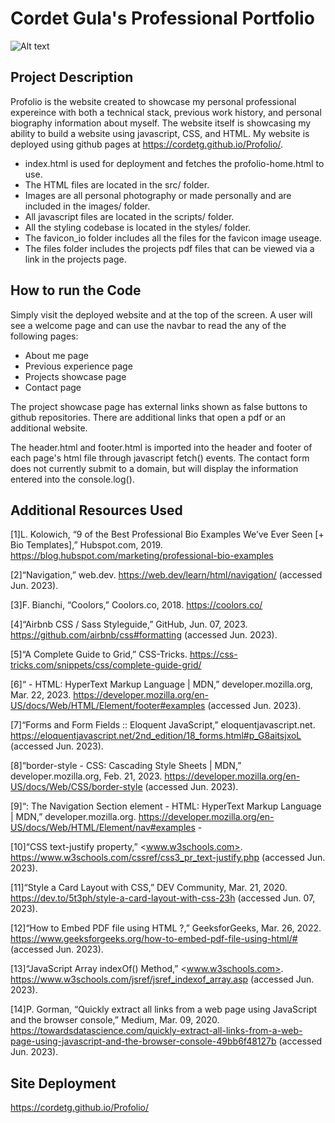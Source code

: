# Cordet Gula's Professional Portfolio

![Alt text](image/Profolio-image.JPG 'Profoilio Home')

## Project Description

Profolio is the website created to showcase my personal professional expereince with both a technical stack, previous work history, and personal biography information about myself. The website itself is showcasing my ability to build a website using javascript, CSS, and HTML. My website is deployed using github pages at
<https://cordetg.github.io/Profolio/>.

- index.html is used for deployment and fetches the profolio-home.html to use.
- The HTML files are located in the src/ folder.
- Images are all personal photography or made personally and are included in the images/ folder.
- All javascript files are located in the scripts/ folder.
- All the styling codebase is located in the styles/ folder.
- The favicon_io folder includes all the files for the favicon image useage.
- The files folder includes the projects pdf files that can be viewed via a link in the projects page.

## How to run the Code

Simply visit the deployed website and at the top of the screen. A user will see a welcome page and can use the navbar to read the any of the following pages:

- About me page
- Previous experience page
- Projects showcase page
- Contact page

The project showcase page has external links shown as false buttons to github repositories. There are additional links that open a pdf or an additional website.

The header.html and footer.html is imported into the header and footer of each page's html file through javascript fetch() events.
The contact form does not currently submit to a domain, but will display the information entered into the console.log().

## Additional Resources Used

[1]L. Kolowich, “9 of the Best Professional Bio Examples We’ve Ever Seen [+ Bio Templates],” Hubspot.com, 2019. <https://blog.hubspot.com/marketing/professional-bio-examples>

[2]“Navigation,” web.dev. <https://web.dev/learn/html/navigation/> (accessed Jun. 2023).

[3]F. Bianchi, “Coolors,” Coolors.co, 2018. <https://coolors.co/>

[4]“Airbnb CSS / Sass Styleguide,” GitHub, Jun. 07, 2023. <https://github.com/airbnb/css#formatting> (accessed Jun. 2023).

[5]“A Complete Guide to Grid,” CSS-Tricks. <https://css-tricks.com/snippets/css/complete-guide-grid/>

[6]“ - HTML: HyperText Markup Language | MDN,” developer.mozilla.org, Mar. 22, 2023. <https://developer.mozilla.org/en-US/docs/Web/HTML/Element/footer#examples> (accessed Jun. 2023).

[7]“Forms and Form Fields :: Eloquent JavaScript,” eloquentjavascript.net. <https://eloquentjavascript.net/2nd_edition/18_forms.html#p_G8aitsjxoL> (accessed Jun. 2023).

[8]“border-style - CSS: Cascading Style Sheets | MDN,” developer.mozilla.org, Feb. 21, 2023. <https://developer.mozilla.org/en-US/docs/Web/CSS/border-style> (accessed Jun. 2023).

[9]“: The Navigation Section element - HTML: HyperText Markup Language | MDN,” developer.mozilla.org. <https://developer.mozilla.org/en-US/docs/Web/HTML/Element/nav#examples> -

[10]“CSS text-justify property,” <www.w3schools.com>. <https://www.w3schools.com/cssref/css3_pr_text-justify.php> (accessed Jun. 2023).

[11]“Style a Card Layout with CSS,” DEV Community, Mar. 21, 2020. <https://dev.to/5t3ph/style-a-card-layout-with-css-23h> (accessed Jun. 07, 2023).

[12]“How to Embed PDF file using HTML ?,” GeeksforGeeks, Mar. 26, 2022. <https://www.geeksforgeeks.org/how-to-embed-pdf-file-using-html/#> (accessed Jun. 2023).

[13]“JavaScript Array indexOf() Method,” <www.w3schools.com>. <https://www.w3schools.com/jsref/jsref_indexof_array.asp> (accessed Jun. 2023).

[14]P. Gorman, “Quickly extract all links from a web page using JavaScript and the browser console,” Medium, Mar. 09, 2020. <https://towardsdatascience.com/quickly-extract-all-links-from-a-web-page-using-javascript-and-the-browser-console-49bb6f48127b> (accessed Jun. 2023).

## Site Deployment

<https://cordetg.github.io/Profolio/>
